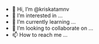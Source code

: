 - 👋 Hi, I’m @kriskatamnv
- 👀 I’m interested in ...
- 🌱 I’m currently learning ...
- 💞️ I’m looking to collaborate on ...
- 📫 How to reach me ...

<!---
kriskatamnv/kriskatamnv is a ✨ special ✨ repository because its `README.md` (this file) appears on your GitHub profile.
You can click the Preview link to take a look at your changes.
--->
